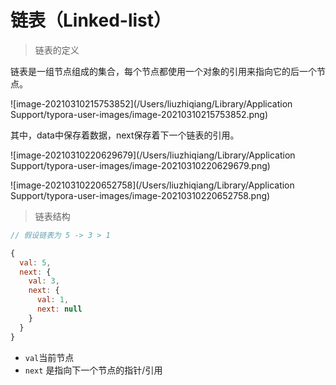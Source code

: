 # 链表（Linked-list）

> 链表的定义

链表是一组节点组成的集合，每个节点都使用一个对象的引用来指向它的后一个节点。

![image-20210310215753852](/Users/liuzhiqiang/Library/Application Support/typora-user-images/image-20210310215753852.png)

其中，data中保存着数据，next保存着下一个链表的引用。

![image-20210310220629679](/Users/liuzhiqiang/Library/Application Support/typora-user-images/image-20210310220629679.png)

![image-20210310220652758](/Users/liuzhiqiang/Library/Application Support/typora-user-images/image-20210310220652758.png)

> 链表结构

```javascript
// 假设链表为 5 -> 3 > 1

{
  val: 5,
  next: {
    val: 3,
    next: {
      val: 1,
      next: null
    }
  }
}

```

* `val`当前节点
* `next` 是指向下一个节点的指针/引用

